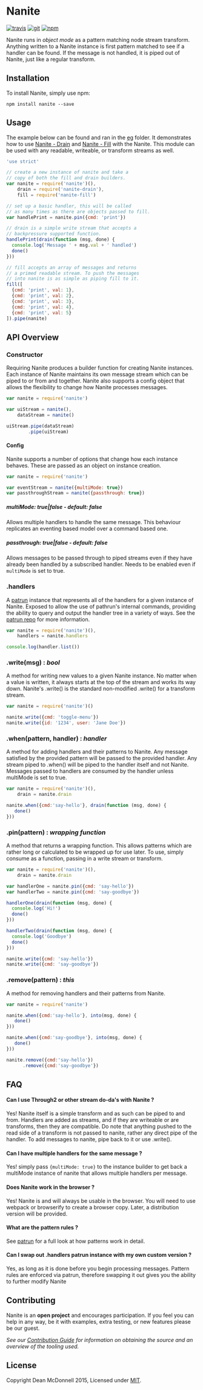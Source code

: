 # Nanite
[![travis][travis-badge]][travis-url]
[![git][git-badge]][git-url]
[![npm][npm-badge]][npm-url]

Nanite runs in _object mode_ as a pattern matching node stream transform. Anything
written to a Nanite instance is first pattern matched to see if a handler can be found. If
the message is not handled, it is piped out of Nanite, just like a regular transform.

## Installation
To install Nanite, simply use npm:

```
npm install nanite --save
```

## Usage
The example below can be found and ran in the [eg][] folder. It demonstrates how to use [Nanite - Drain][]
and [Nanite - Fill][] with the Nanite. This module can be used with any readable,
writeable, or transform streams as well.

``` js
'use strict'

// create a new instance of nanite and take a
// copy of both the fill and drain builders.
var nanite = require('nanite')(),
    drain = require('nanite-drain'),
    fill = require('nanite-fill')

// set up a basic handler, this will be called
// as many times as there are objects passed to fill.
var handlePrint = nanite.pin({cmd: 'print'})

// drain is a simple write stream that accepts a
// backpressure supported function.
handlePrint(drain(function (msg, done) {
  console.log('Message ' + msg.val + ' handled')
  done()
}))

// fill accepts an array of messages and returns
// a primed readable stream. To push the messages
// into nanite is as simple as piping fill to it.
fill([
  {cmd: 'print', val: 1},
  {cmd: 'print', val: 2},
  {cmd: 'print', val: 3},
  {cmd: 'print', val: 4},
  {cmd: 'print', val: 5}
]).pipe(nanite)
```

## API Overview

### Constructor
Requiring Nanite produces a builder function for creating Nanite instances. Each instance of Nanite
maintains its own message stream which can be piped to or from and together. Nanite also supports
a config object that allows the flexibility to change how Nanite processes messages.

``` js
var nanite = require('nanite')

var uiStream = nanite(),
    dataStream = nanite()

uiStream.pipe(dataStream)
        .pipe(uiStream)

```

#### Config
Nanite supports a number of options that change how each instance behaves. These are passed
as an object on instance creation.

``` js
var nanite = require('nanite')

var eventStream = nanite({multiMode: true})
var passthroughStream = nanite({passthrough: true})
```

##### multiMode: _true|false - default: false_
Allows multiple handlers to handle the same message. This behaviour replicates
an eventing based model over a command based one.

##### passthrough: _true|false - default: false_
Allows messages to be passed through to piped streams even if they have already been handled by
a subscribed handler. Needs to be enabled even if `multiMode` is set to true.

### .handlers
A [patrun][] instance that represents all of the handlers for a given instance of Nanite. Exposed
to allow the use of pathrun's internal commands, providing the ability to query and output the handler
tree in a variety of ways. See the [patrun repo][] for more information.

``` js
var nanite = require('nanite')(),
    handlers = nanite.handlers

console.log(handler.list())
```

### .write(msg) : _bool_
A method for writing new values to a given Nanite instance. No matter when a value is written, it
always starts at the top of the stream and works its way down. Nanite's .write() is the standard
non-modified .write() for a transform stream.

``` js
var nanite = require('nanite')()

nanite.write({cmd: 'toggle-menu'})
nanite.write({id: '1234', user: 'Jane Doe'})
```

### .when(pattern, handler) : _handler_
A method for adding handlers and their patterns to Nanite. Any message satisfied by the provided
pattern will be passed to the provided handler. Any stream piped to .when() will be piped to
the handler itself and not Nanite. Messages passed to handlers are consumed by the handler unless
multiMode is set to true.

``` js
var nanite = require('nanite')(),
    drain = nanite.drain

nanite.when({cmd:'say-hello'}, drain(function (msg, done) {
   done()
}))
```

### .pin(pattern) : _wrapping function_
A method that returns a wrapping function. This allows patterns which are rather long or calculated
to be wrapped up for use later. To use, simply consume as a function, passing in a write stream or
transform.

``` js
var nanite = require('nanite')(),
    drain = nanite.drain

var handlerOne = nanite.pin({cmd: 'say-hello'})
var handlerTwo = nanite.pin({cmd: 'say-goodbye'})

handlerOne(drain(function (msg, done) {
  console.log('Hi!')
  done()
}))

handlerTwo(drain(function (msg, done) {
  console.log('Goodbye')
  done()
}))

nanite.write({cmd: 'say-hello'})
nanite.write({cmd: 'say-goodbye'})
```


### .remove(pattern) : _this_
A method for removing handlers and their patterns from Nanite.

``` js
var nanite = require('nanite')

nanite.when({cmd:'say-hello'}, into(msg, done) {
   done()
}))

nanite.when({cmd:'say-goodbye'}, into(msg, done) {
   done()
}))

nanite.remove({cmd:'say-hello'})
      .remove({cmd:'say-goodbye'})
```

## FAQ

#### Can I use Through2 or other stream do-da's with Nanite ?
Yes! Nanite itself is a simple transform and as such can be piped to and from. Handlers are added as
streams, and if they are writeable or are transforms, then they are compatible. Do note that anything
pushed to the read side of a transform is not passed to nanite, rather any direct pipe of the handler.
To add messages to nanite, pipe back to it or use .write().

#### Can I have multiple handlers for the same message ?
Yes! simply pass `{multiMode: true}` to the instance builder to get back a multiMode instance of nanite
that allows multiple handlers per message.

#### Does Nanite work in the browser ?
Yes! Nanite is and will always be usable in the browser. You will need to use webpack or browserify
to create a browser copy. Later, a distribution version will be provided.

#### What are the pattern rules ?
See [patrun][] for a full look at how patterns work in detail.

#### Can I swap out .handlers  patrun instance with my own custom version ?
Yes, as long as it is done before you begin processing messages. Pattern rules
are enforced via patrun, therefore swapping it out gives you the ability to further modify Nanite

## Contributing
Nanite is an __open project__ and encourages participation. If you feel you can help in any way, be
it with examples, extra testing, or new features please be our guest.

_See our [Contribution Guide][] for information on obtaining the source and an overview of the
tooling used._

## License

Copyright Dean McDonnell 2015, Licensed under [MIT][].

[MIT]: ./LICENSE
[Contribution Guide]: ./CONTRIBUTING.md
[eg]: ./eg/basic-usage.js

[travis-badge]: https://travis-ci.org/mcdonnelldean/nanite.svg
[travis-url]: https://travis-ci.org/mcdonnelldean/nanite
[git-badge]: https://img.shields.io/github/release/mcdonnelldean/nanite.svg?style=flat-square
[git-url]: https://github.com/mcdonnelldean/nanite/releases
[npm-badge]: https://img.shields.io/npm/v/nanite.svg?style=flat-square
[npm-url]: https://npmjs.org/package/nanite

[patrun]: http://npm.im/patrun
[patrun repo]: https://github.com/rjrodger/patrun
[Patterns 101]: ./docs/nanite-101.md
[Nanite - Fill]: https://github.com/mcdonnelldean/nanite-fill
[Nanite - Drain]: https://github.com/mcdonnelldean/nanite-drain
